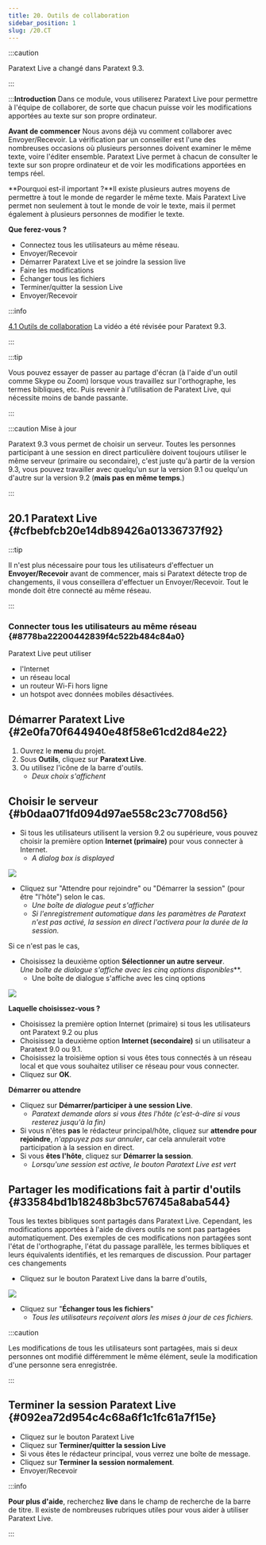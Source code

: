 ```yaml
---
title: 20. Outils de collaboration
sidebar_position: 1
slug: /20.CT
---
```




:::caution

Paratext Live a changé dans Paratext 9.3.

:::




:::**Introduction** Dans ce module, vous utiliserez Paratext Live pour permettre à l'équipe de collaborer, de sorte que chacun puisse voir les modifications apportées au texte sur son propre ordinateur.


**Avant de commencer**  Nous avons déjà vu comment collaborer avec Envoyer/Recevoir. La vérification par un conseiller est l'une des nombreuses occasions où plusieurs personnes doivent examiner le même texte, voire l'éditer ensemble. Paratext Live permet à chacun de consulter le texte sur son propre ordinateur et de voir les modifications apportées en temps réel.


**Pourquoi est-il important ?**Il existe plusieurs autres moyens de permettre à tout le monde de regarder le même texte. Mais Paratext Live permet non seulement à tout le monde de voir le texte, mais il permet également à plusieurs personnes de modifier le texte.


**Que ferez-vous ?**

- Connectez tous les utilisateurs au même réseau.
- Envoyer/Recevoir
- Démarrer Paratext Live et se joindre la session live
- Faire les modifications
- Échanger tous les fichiers
- Terminer/quitter la session Live
- Envoyer/Recevoir

:::info

 [4.1 Outils de collaboration](https://vimeo.com/641947293)  La vidéo a été révisée pour Paratext 9.3.

:::




:::tip

Vous pouvez essayer de passer au partage d'écran (à l'aide d'un outil comme Skype ou Zoom) lorsque vous travaillez sur l'orthographe, les termes bibliques, etc. Puis revenir à l'utilisation de Paratext Live, qui nécessite moins de bande passante.

:::




:::caution Mise à jour


Paratext 9.3 vous permet de choisir un serveur. Toutes les personnes participant à une session en direct particulière doivent toujours utiliser le même serveur (primaire ou secondaire), c'est juste qu'à partir de la version 9.3, vous pouvez travailler avec quelqu'un sur la version 9.1 ou quelqu'un d'autre sur la version 9.2 (**mais pas en même temps**.)


:::


## 20.1 Paratext Live {#cfbebfcb20e14db89426a01336737f92}


:::tip

Il n'est plus nécessaire pour tous les utilisateurs d'effectuer un **Envoyer/Recevoir** avant de commencer, mais si Paratext détecte trop de changements, il vous conseillera d'effectuer un Envoyer/Recevoir. Tout le monde doit être connecté au même réseau.

:::




### Connecter tous les utilisateurs au même réseau {#8778ba22200442839f4c522b484c84a0}


Paratext Live peut utiliser

- l'Internet
- un réseau local
- un routeur Wi-Fi hors ligne
- un hotspot avec données mobiles désactivées.

## Démarrer Paratext Live {#2e0fa70f644940e48f58e61cd2d84e22}

1. Ouvrez le **menu** du projet.
2. Sous **Outils**, cliquez sur **Paratext Live**.
3. Ou utilisez l'icône de la barre d'outils.
    - _Deux choix s'affichent_

## Choisir le serveur {#b0daa071fd094d97ae558c23c7708d56}


<div class='notion-row'>
<div class='notion-column' style={{width: 'calc((100% - (min(32px, 4vw) * 1)) * 0.5)'}}>

- Si tous les utilisateurs utilisent la version 9.2 ou supérieure, vous pouvez choisir la première option **Internet (primaire)** pour vous connecter à Internet.
    - _A dialog box is displayed_

</div><div className='notion-spacer'></div>

<div class='notion-column' style={{width: 'calc((100% - (min(32px, 4vw) * 1)) * 0.5)'}}>


![](./918960374.png)


</div><div className='notion-spacer'></div>
</div>

- Cliquez sur "Attendre pour rejoindre" ou "Démarrer la session" (pour être "l'hôte") selon le cas.
    - _Une boîte de dialogue peut s'afficher_
    - _Si l'enregistrement automatique dans les paramètres de Paratext n'est pas activé, la session en direct l'activera pour la durée de la session._

Si ce n'est pas le cas,


<div class='notion-row'>
<div class='notion-column' style={{width: 'calc((100% - (min(32px, 4vw) * 1)) * 0.5)'}}>

- Choisissez la deuxième option **Sélectionner un autre serveur**.<br x-id="2" />
<em x-id="3">Une boîte de dialogue s'affiche avec les cinq options disponibles</em>**.
    - Une boîte de dialogue s'affiche avec les cinq options

</div><div className='notion-spacer'></div>

<div class='notion-column' style={{width: 'calc((100% - (min(32px, 4vw) * 1)) * 0.5)'}}>


![](./564161900.png)


</div><div className='notion-spacer'></div>
</div>

**Laquelle choisissez-vous ?**

- Choisissez la première option Internet (primaire) si tous les utilisateurs ont Paratext 9.2 ou plus
- Choisissez la deuxième option **Internet (secondaire)** si un utilisateur a Paratext 9.0 ou 9.1.
- Choisissez la troisième option si vous êtes tous connectés à un réseau local et que vous souhaitez utiliser ce réseau pour vous connecter.
- Cliquez sur **OK**.

**Démarrer ou attendre**

- Cliquez sur **Démarrer/participer à une session Live**.
    - _Paratext demande alors si vous êtes l'hôte (c'est-à-dire si vous resterez jusqu'à la fin)_
- Si vous n'êtes **pas** le rédacteur principal/hôte, cliquez sur **attendre pour rejoindre**, *n'appuyez pas sur annuler*, car cela annulerait votre participation à la session en direct.
- Si vous **êtes l'hôte**, cliquez sur **Démarrer la session**.
    - _Lorsqu'une session est active, le bouton Paratext Live est vert_

## Partager les modifications fait à partir d'outils {#33584bd1b18248b3bc576745a8aba544}


Tous les textes bibliques sont partagés dans Paratext Live. Cependant, les modifications apportées à l'aide de divers outils ne sont pas partagées automatiquement. Des exemples de ces modifications non partagées sont l'état de l'orthographe, l'état du passage parallèle, les termes bibliques et leurs équivalents identifiés, et les remarques de discussion. Pour partager ces changements

- Cliquez sur le bouton Paratext Live dans la barre d'outils,

![](./419095099.png)

- Cliquez sur "**Échanger tous les fichiers**"
    - _Tous les utilisateurs reçoivent alors les mises à jour de ces fichiers._

:::caution

Les modifications de tous les utilisateurs sont partagées, mais si deux personnes ont modifié différemment le même élément, seule la modification d'une personne sera enregistrée.

:::




## Terminer la session Paratext Live {#092ea72d954c4c68a6f1c1fc61a7f15e}

- Cliquez sur le bouton Paratext Live
- Cliquez sur **Terminer/quitter la session Live**
- Si vous êtes le rédacteur principal, vous verrez une boîte de message.
- Cliquez sur **Terminer la session normalement**.
- Envoyer/Recevoir

:::info

**Pour plus d'aide**, recherchez **live** dans le champ de recherche de la barre de titre. Il existe de nombreuses rubriques utiles pour vous aider à utiliser Paratext Live.

:::



